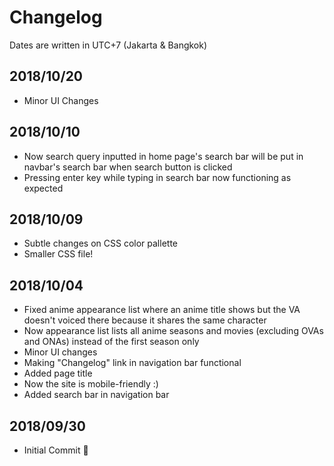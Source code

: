 # Changelog
Dates are written in UTC+7 (Jakarta & Bangkok)

## 2018/10/20
* Minor UI Changes

## 2018/10/10
* Now search query inputted in home page's search bar will be put in navbar's search bar when search button is clicked
* Pressing enter key while typing in search bar now functioning as expected

## 2018/10/09
* Subtle changes on CSS color pallette
* Smaller CSS file!

## 2018/10/04
* Fixed anime appearance list where an anime title shows but the VA doesn't voiced there because it shares the same character
* Now appearance list lists all anime seasons and movies (excluding OVAs and ONAs) instead of the first season only
* Minor UI changes
* Making "Changelog" link in navigation bar functional
* Added page title
* Now the site is mobile-friendly :)
* Added search bar in navigation bar

## 2018/09/30
* Initial Commit 🎉